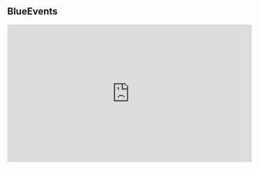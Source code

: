 ## BlueEvents

<p align="center">
<iframe width="560" height="315" src="https://www.youtube.com/embed/wvlLcZBUVtU" title="YouTube video player" frameborder="0" allow="accelerometer; autoplay; clipboard-write; encrypted-media; gyroscope; picture-in-picture" allowfullscreen></iframe>
  <p>
